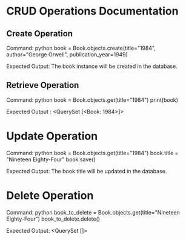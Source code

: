 # CRUD Operations Documentation

## Create Operation
Command:
python
book = Book.objects.create(title="1984", author="George Orwell", publication_year=1949)

Expected Output: The book instance will be created in the database.

## Retrieve Operation
Command:
python
book = Book.objects.get(title="1984")
print(book)

Expected Output : <QuerySet [<Book: 1984>]>

# Update Operation

Command:
python
book = Book.objects.get(title="1984")
book.title = "Nineteen Eighty-Four"
book.save()

Expected Output: The book title will be updated in the database.

# Delete Operation

Command:
python
book_to_delete = Book.objects.get(title="Nineteen Eighty-Four")
book_to_delete.delete()

Expected Output: <QuerySet []>
